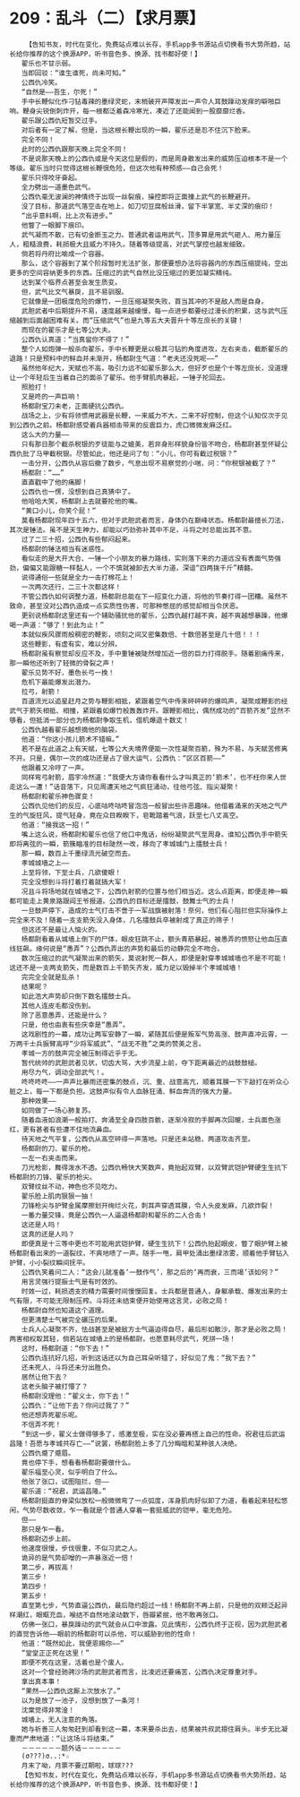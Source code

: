 # 209：乱斗（二）【求月票】
        【告知书友，时代在变化，免费站点难以长存，手机app多书源站点切换看书大势所趋，站长给你推荐的这个换源APP，听书音色多、换源、找书都好使！】
       翟乐也不甘示弱。
       当即回驳：“谁生谁死，尚未可知。”
       公西仇冷笑。
       “自然是——吾生，尔死！”
       手中长鞭似化作刁钻毒辣的墨绿灵蛇，末梢破开声障发出一声令人耳鼓躁动发痒的噼啪巨响。鞭身尖锐倒刺炸开，每一根都泛着森冷寒光，凑近了还能闻到一股靡靡烂香。
       翟乐跟公西仇短暂交过手。
       对后者有一定了解，但是，当这根长鞭出现的一瞬，翟乐还是忍不住沉下脸来。
       完全不同！
       此时的公西仇跟那天晚上完全不同！
       不是说那天晚上的公西仇或是今天这位是假的，而是周身散发出来的威势压迫根本不是一个等级。翟乐当时只觉得这根长鞭很危险，但这次他有种预感——自己会死！
       翟乐只得咬牙奋起。
       全力劈出一道墨色武气。
       公西仇毫无波澜的神情终于出现一丝裂痕，操控即将正面撞上武气的长鞭避开。
       没了目标，那道武气落空击在地上，如刀切豆腐般丝滑，留下半掌宽、半丈深的痕印！
       “出乎意料啊，比上次有进步。”
       他瞥了一眼脚下痕印。
       武气凝而不散，已有切金断玉之力。普通武者运用武气，顶多算是用武气砸人、用力量压人，粗糙浪费，耗损极大且威力不持久。随着等级提高，对武气掌控也越发细致。
       倘若将丹府比喻成一个容器。
       那么，这个容器到了某个阶段暂时无法扩张，那便要想办法将容器内的东西压缩提纯，空出更多的空间容纳更多的东西。压缩过的武气自然比没压缩过的更加凝实精纯。
       达到某个临界点甚至会发生质变。
       但，武气比文气暴戾，且不易驯服。
       它就像是一团极度危险的爆竹，一旦压缩凝聚失败，首当其冲的不是敌人而是自身。
       武胆武者中后期提升不易，速度越来越缓慢，每一点进步都要经过漫长的积累，这与武气压缩越到后面越困难有关。而“压缩武气”也是九等五大夫晋升十等左庶长的关键！
       而现在的翟乐才是七等公大夫。
       公西仇认真道：“当真留你不得了！”
       整个人如炮弹一般杀向翟乐，手中长鞭更是以极其刁钻的角度进攻，左右夹击，截断翟乐的退路！只是预料中的鲜血并未渐开，杨都尉生气道：“老夫还没死呢——”
       虽然他年纪大，天赋也不高，吸引力远不如翟乐那么大，但好歹也是个十等左庶长，没道理让一个年轻后生当着自己的面杀了翟乐。他手臂肌肉暴起，一锤子抡回去。
       照脸打！
       又是咚的一声巨响！
       杨都尉宝刀未老，正面硬抗公西仇。
       战场之上，少有将领惯用武器是长鞭，一来威力不大，二来不好控制，但这个认知仅次于见到公西仇之前。杨都尉感受着兵器相击带来的反震巨力，虎口微微发麻泛红。
       这么大的力量——
       只有那日那个截杀税银的歹徒能与之媲美，若非身形样貌身份皆不吻合，杨都尉甚至怀疑公西仇批了马甲截税银。尽管如此，他还是问了句：“小儿，你可有截过税银？”
       一击分开，公西仇从容后撤了数步，气息出现不易察觉的小喘，问：“你税银被截了？”
       杨都尉：“……”
       直直戳中了他的痛脚！
       公西仇也一愣，没想到自己真猜中了。
       他哈哈大笑，杨都尉上去就要抡他的嘴。
       “黄口小儿，你笑个屁！”
       莫看杨都尉现年四十五六，但对于武胆武者而言，身体仍在巅峰状态。杨都尉最擅长刀法，其次是锤法。虽不是天生神力，却能以巧劲弥补其中不足，斗将之时总能出其不意。
       过了二三十招，公西仇有些郁闷起来。
       杨都尉的锤法相当有迷惑性。
       看似走的是大开大合、一锤一个小朋友的暴力路线，实则落下来的力道远没有表面气势强劲，偏偏又能跟糖一样黏人，一个不慎就被卸去大半力道，深谙“四两拨千斤”精髓。
       说得通俗一些就是全力一击打棉花上！
       一次两次还行，二三十次都这样！
       不管公西仇如何调整力道，杨都尉总能在下一招变化力道，将他的节奏打得一团糟。虽然不致命，甚至没对公西仇造成一点实质性伤害，可那种憋屈的感觉却相当令厌恶。
       更别说杨都尉这里还有一个辅助骚扰他的翟乐，公西仇越打越不爽，越不爽越想暴躁，他爆喝一声道：“够了！到此为止！”
       本就似疾风骤雨般稠密的鞭影，顷刻之间又密集数倍、十数倍甚至是几十倍！！！
       这些鞭影，有虚有实，难以分辨。
       杨都尉虽有察觉却反应不及，手中重锤被陡然增加近一倍的巨力打得脱手。随着剧痛传来，那一瞬他还听到了轻微的骨裂之声！
       翟乐见势不好，墨色长弓一挽！
       危机下最能爆发出潜力。
       拉弓，射箭！
       百道流光以追星赶月之势与鞭影相抵，紧跟着空气中传来砰砰砰的爆鸣声，凝聚成鞭影的经武气于箭矢相抵、相撞，紧跟着如爆竹般轰轰炸开。跟鞭影相比，偶然成功的“百箭齐发”显然不够看，但抵消一部分也为杨都尉争取生机，借机爆退十数丈！
       公西仇越看翟乐越想摘他的脑袋。
       他道：“你这小孩儿箭术不错嘛。”
       若不是在此道之上有天赋，七等公大夫境界便能一次性凝聚百箭，殊为不易，与天赋苦修离不开。只是，偶尔一次的成功还是占了很大运气，公西仇：“区区百箭——”
       他跟着又冷哼了一声。
       同样弯弓射箭，眉宇冷然道：“我便大方请你看看什么才叫真正的‘箭术’，也不枉你来人世走这么一遭！”话音落下，只见周遭天地之气疯狂涌动，往他弓弦、指尖凝聚！
       杨都尉和翟乐神色骤变！
       公西仇见他们的反应，心底咕咚咕咚冒泡泡一般冒出些许恶趣味。他借着涌来的天地之气产生的气旋狂风，提气轻身，竟在众目睽睽下，皂靴踏着气浪，跃至七八丈高空。
       他道：“接我这一招！”
       嘴上这么说，杨都尉和翟乐也信了他口中鬼话，纷纷凝聚武气至周身。谁知公西仇手中箭矢即将离弦的一瞬，箭簇瞄准的目标陡然一改，移向了孝城城门上擂鼓士兵！
       那一瞬，数百上千墨绿流光破空而去。
       孝城城墙之上——
       上至将领，下至士兵，几欲傻眼！
       完全没想到斗将打着打着就搞大军！
       况且斗将场地就在城墙之下，公西仇射箭的位置与他们相当近。这么点距离，即便走神一瞬都可能走上黄泉路跟阎王爷报道。公西仇的目标还是擂鼓，鼓舞士气的士兵！
       一旦鼓声停下，造成的士气打击不啻于一军战旗被射落！奈何，他们有心阻拦但实际操作上完全来不及！随着一支支箭矢没入身体，几名擂鼓兵卒被射成了真正的筛子！
       但这还不是最让人恼火的。
       杨都尉看着从城墙上倒下的尸体，眼皮狂跳不止，额头青筋暴起，被愚弄的愤怒让他血压直线狂飙。缘何说是“愚弄”？公西仇弄出的声势和最后的动静完全不吻合。
       数次压缩过的武气凝聚出来的箭矢，莫说射死一群人，即便是射穿孝城城墙也不是不可能！这还不是一支两支箭矢，而是数百上千箭矢齐发，威力足以毁掉半个孝城城墙！
       完完全全就是乱杀！
       结果呢？
       如此浩大声势却只倒下数名擂鼓士兵。
       其他人连皮毛都没伤到。
       除了恶意愚弄，还能是什么？
       只是，他也由衷有些庆幸是“愚弄”。
       这戏剧性的一幕，成功让两军安静了一瞬，紧随其后便是叛军气势高涨、鼓声直冲云霄，一万两千士兵振臂高呼“少将军威武”、“战无不胜”之类的赞美之言。
       孝城一方的鼓声完全被压制得近乎于无。
       暂代统帅的武胆武者见状，切齿大骂，大步流星上前，夺下距离最近的战鼓鼓槌。
       用尽力气，调动全部武气！。
       咚咚咚咚——一声声比暴雨还密集的鼓点，沉、重、战意高亢，顺着耳膜一下下敲打在听众心脏之上，每一下都是负担。这鼓声似有令人血脉狂涌、鲜血奔流的强大力量。
       那种效果——
       如同做了一场心肺复苏。
       随着血液如浪潮一般拍打、奔涌至全身四肢百骸，逐渐冷寂的手脚再次回暖，士兵面色涨红，更有甚者有些遭不住地流鼻血。
       待天地之气平复，公西仇从高空砰得一声落地。只是还未站稳，两道攻击齐至。
       杨都尉的刀、翟乐的枪。
       一左一右夹击而来。
       刀光枪影，舞得泼水不透。公西仇畅快大笑数声，竟抬起双臂，以双臂武铠护臂硬生生抗下杨都尉的刀锋、翟乐的枪尖。
       双臂纹丝不动，神色也不见吃力。
       翟乐脸上肌肉狠狠一抽！
       刀锋枪尖与护臂金属摩擦划开绚烂火花，刺耳声穿透耳膜，令人头皮发麻，几欲炸裂！
       一番力量交锋，竟是公西仇一人逼退杨都尉和翟乐的二人合击！
       这还是人吗！
       这真的还是人吗？
       即便真是十三等中更也不可能用武铠护臂，硬生生抗下！公西仇抬起眼皮，瞥了眼护臂上被杨都尉看出来的一道裂纹，不爽地啧了一声。随手一甩，肩甲处涌出墨绿浓雾，顺着他手臂钻入护臂，小小裂纹瞬间抚平。
       公西仇笑着问二人：“这会儿就准备‘一鼓作气’，那之后的‘再而衰，三而竭’该如何？”
       用言灵强行提振士气是有时效的。
       时效一过，耗损透支的精力需要时间慢慢回复。士兵都是普通人，身躯承载、爆发出来的士气有限，不可能无限制压榨。斗将还未结束便开始使用这言灵，必败之局！
       杨都尉自然也知道这个道理。
       但更清楚士气被完全碾压的后果。
       士兵人心凝聚不齐，怯战甚至是被敌方士气逼迫得自尽，最后形如散沙，那才是必败之局！两害相权取其轻，倘若站在城墙上的是杨都尉，也愿意耗尽武气，死拼一场！
       这时，杨都尉道：“你下去！”
       公西仇连抗好几招，听到这话还以为自己耳朵听错了，好似见了鬼：“我下去？”
       还未死人，斗将还未分出胜负。
       居然让他下去？
       这老头脑子被打懵了？
       杨都尉没理他：“翟义士，你下去！”
       公西仇：“让他下去？你问过我了？”
       他还想弄死翟乐呢。
       不信弄不死！
       “到这一步，翟义士做得够多了，感激至极，实在没必要再搭上自己的性命。祝君往后武运昌隆！吾愿与孝城共存亡——”说罢，杨都尉脸上多了几分晦暗和某种骇人决绝。
       公西仇蹙了蹙眉。
       竟也停下手，想看看杨都尉要做什么。
       翟乐福至心灵，似乎明白了什么。
       他张了张口，试图阻拦，但——
       翟乐道：“祝君，武运昌隆。”
       杨都尉挺直的脊梁似放松一般微微弯了一点弧度，浑身肌肉好似卸了力道，看着起来轻松悠闲，气势尽数收敛，乍一看就是个普通人穿着一套挺威武的铠甲，毫无危险。
       但——
       那只是乍一看。
       杨都尉迈步上前。
       他速度很慢，步伐很重，不似习武之人。
       诡异的是气势却噌的一声暴涨近一倍！
       第二步，再拔高！
       第三步！
       第四步！
       第五步！
       直至第七步，气势直逼公西仇，最后隐约超过一线！杨都尉不再上前，只是他的双颊泛起异样潮红，眼眶充血，喉结不自然地滚动数下，唇瓣紧抿，他不敢再张口。
       仿佛一张口，暴戾躁动的武气就会从口中泄露。见此情形，公西仇终于正视，因为武胆武者的直觉告诉他——眼前的杨都尉可以杀他，可以威胁到他的性命！
       他道：“既然如此，我便恩赐你——”
       “堂堂正正死在这里！”
       即便不死在这里，活着也是个废人。
       这对一个曾经驰骋沙场的武胆武者而言，比凌迟还要痛苦，公西仇决定尊重对手。
       拿出真本事！
       “果然——公西仇这厮上次放水了。”
       以为是放了一池子，没想到放了一条河！
       沈棠觉得非常淦！
       城墙上，无人注意的角落。
       她与祈善三人匆匆赶到却看到这一幕，本来要杀出去，结果被共叔武摁住肩头。半步无比凝重而严肃地道：“让这场斗将结束。”
       －－－－－－题外话－－－－－－
       (σ???)σ..:*☆
       月末了呦，月票不要过期啦，球球???
       【告知书友，时代在变化，免费站点难以长存，手机app多书源站点切换看书大势所趋，站长给你推荐的这个换源APP，听书音色多、换源、找书都好使！】